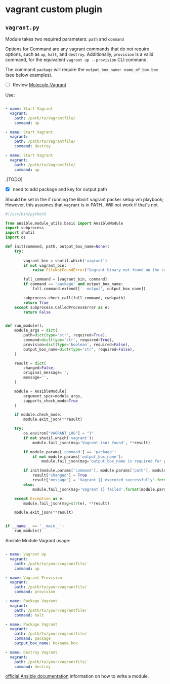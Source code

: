 # vagrant custom plugin

## `vagrant.py`


Module takes two required parameters: `path` and `command`

Options for Command are any vagrant commands that do not require options, such as `up`, `halt`, and `destroy`.
Additionally, `provision` is a valid command, for the equivalent `vagrant up --provision` CLI command.

The command `package` will require the `output_box_name: name_of_box.box` (see below examples).

- [ ] Review [Molecule-Vagrant](https://github.com/ansible-community/molecule-vagrant/blob/main/molecule_vagrant/modules/vagrant.py)

Use:

```yaml

- name: Start Vagrant
  vagrant:
    path: /path/to/Vagrantfile/
    command: up

- name: Start Vagrant
  vagrant:
    path: /path/to/Vagrantfile/
    command: destroy

- name: Start Vagrant
  vagrant:
    path: /path/to/Vagrantfile/
    command: up

```
.[TODO]
- [x] need to add package and key for output path

Should be set in the if running the libvirt vagrant packer setup vm playbook;  
However, this assumes that `vagrant` is in PATH...Will not work if that's not


```python
#!/usr/bin/python3

from ansible.module_utils.basic import AnsibleModule
import subprocess
import shutil
import os

def init(command, path, output_box_name=None):
    try:
        
        vagrant_bin = shutil.which('vagrant')
        if not vagrant_bin:
            raise FileNotFoundError("Vagrant binary not found on the system.")

        full_command = [vagrant_bin, command]
        if command == 'package' and output_box_name:
            full_command.extend(['--output', output_box_name])

        subprocess.check_call(full_command, cwd=path)
        return True
    except subprocess.CalledProcessError as e:
        return False


def run_module():
    module_args = dict(
        path=dict(type='str', required=True),
        command=dict(type='str', required=True),
        provision=dict(type='boolean', required=False),
        output_box_name=dict(type='str', required=False),
    )

    result = dict(
        changed=False,
        original_message='',
        message='',
    )

    module = AnsibleModule(
        argument_spec=module_args,
        supports_check_mode=True
    )

    if module.check_mode:
        module.exit_json(**result)

    try:
        os.environ["VAGRANT_LOG"] = "1"
        if not shutil.which('vagrant'):
            module.fail_json(msg='Vagrant isnt found', **result)

        if module.params['command'] == 'package':
            if not module.params['output_box_name']:
                module.fail_json(msg='output_box_name is required for package command.', **result)

        if init(module.params['command'], module.params['path'], module.params['output_box_name']):
            result['changed'] = True
            result['message'] = 'Vagrant {} executed successfully'.format(module.params['command'])
        else:
            module.fail_json(msg='Vagrant {} failed'.format(module.params['command']), **result)

    except Exception as e:
        module.fail_json(msg=str(e), **result)

    module.exit_json(**result)


if __name__ == '__main__':
    run_module()
```

Ansible Module Vagrant usage:

```yaml

- name: Vagrant Up
  vagrant:
    path: /path/to/your/vagrantfile/
    command: up

- name: Vagrant Provision
  vagrant:
    path: /path/to/your/vagrantfile/
    command: provision

- name: Package Vagrant
  vagrant:
    path: /path/to/your/vagrantfile/
    command: halt

- name: Package Vagrant
  vagrant:
    path: /path/to/your/vagrantfile/
    command: package
    output_box_name: boxname.box

- name: Destroy Vagrant
  vagrant:
    path: /path/to/your/vagrantfile/
    command: destroy

```

[official Ansible documentation](https://docs.ansible.com/ansible/latest/dev_guide/developing_modules_general.html) information on how to write a module.
